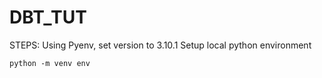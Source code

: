# DBT_TUT


STEPS:
Using Pyenv, set version to 3.10.1
Setup local python environment
```
python -m venv env
```
